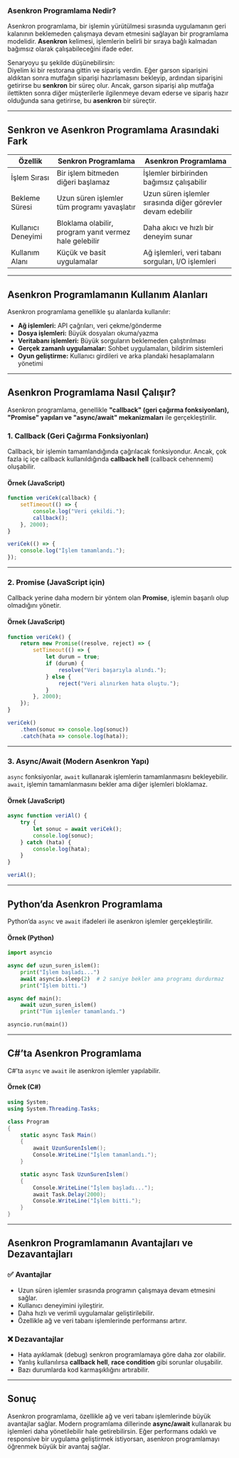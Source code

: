 ### **Asenkron Programlama Nedir?**  

Asenkron programlama, bir işlemin yürütülmesi sırasında uygulamanın geri kalanının beklemeden çalışmaya devam etmesini sağlayan bir programlama modelidir. **Asenkron** kelimesi, işlemlerin belirli bir sıraya bağlı kalmadan bağımsız olarak çalışabileceğini ifade eder.

Senaryoyu şu şekilde düşünebilirsin:  
Diyelim ki bir restorana gittin ve sipariş verdin. Eğer garson siparişini aldıktan sonra mutfağın siparişi hazırlamasını bekleyip, ardından siparişini getirirse bu **senkron** bir süreç olur. Ancak, garson siparişi alıp mutfağa ilettikten sonra diğer müşterilerle ilgilenmeye devam ederse ve sipariş hazır olduğunda sana getirirse, bu **asenkron** bir süreçtir.  

---

## **Senkron ve Asenkron Programlama Arasındaki Fark**  

| Özellik | Senkron Programlama | Asenkron Programlama |
|---------|---------------------|---------------------|
| İşlem Sırası | Bir işlem bitmeden diğeri başlamaz | İşlemler birbirinden bağımsız çalışabilir |
| Bekleme Süresi | Uzun süren işlemler tüm programı yavaşlatır | Uzun süren işlemler sırasında diğer görevler devam edebilir |
| Kullanıcı Deneyimi | Bloklama olabilir, program yanıt vermez hale gelebilir | Daha akıcı ve hızlı bir deneyim sunar |
| Kullanım Alanı | Küçük ve basit uygulamalar | Ağ işlemleri, veri tabanı sorguları, I/O işlemleri |

---

## **Asenkron Programlamanın Kullanım Alanları**  
Asenkron programlama genellikle şu alanlarda kullanılır:

- **Ağ işlemleri:** API çağrıları, veri çekme/gönderme  
- **Dosya işlemleri:** Büyük dosyaları okuma/yazma  
- **Veritabanı işlemleri:** Büyük sorguların beklemeden çalıştırılması  
- **Gerçek zamanlı uygulamalar:** Sohbet uygulamaları, bildirim sistemleri  
- **Oyun geliştirme:** Kullanıcı girdileri ve arka plandaki hesaplamaların yönetimi  

---

## **Asenkron Programlama Nasıl Çalışır?**  
Asenkron programlama, genellikle **"callback" (geri çağırma fonksiyonları), "Promise" yapıları ve "async/await" mekanizmaları** ile gerçekleştirilir.

### **1. Callback (Geri Çağırma Fonksiyonları)**  
Callback, bir işlemin tamamlandığında çağrılacak fonksiyondur. Ancak, çok fazla iç içe callback kullanıldığında **callback hell** (callback cehennemi) oluşabilir.

#### **Örnek (JavaScript)**
```javascript
function veriCek(callback) {
    setTimeout(() => {
        console.log("Veri çekildi.");
        callback();
    }, 2000);
}

veriCek(() => {
    console.log("İşlem tamamlandı.");
});
```

---

### **2. Promise (JavaScript için)**  
Callback yerine daha modern bir yöntem olan **Promise**, işlemin başarılı olup olmadığını yönetir.

#### **Örnek (JavaScript)**
```javascript
function veriCek() {
    return new Promise((resolve, reject) => {
        setTimeout(() => {
            let durum = true;
            if (durum) {
                resolve("Veri başarıyla alındı.");
            } else {
                reject("Veri alınırken hata oluştu.");
            }
        }, 2000);
    });
}

veriCek()
    .then(sonuc => console.log(sonuc))
    .catch(hata => console.log(hata));
```

---

### **3. Async/Await (Modern Asenkron Yapı)**  
`async` fonksiyonlar, `await` kullanarak işlemlerin tamamlanmasını bekleyebilir. `await`, işlemin tamamlanmasını bekler ama diğer işlemleri bloklamaz.

#### **Örnek (JavaScript)**
```javascript
async function veriAl() {
    try {
        let sonuc = await veriCek();
        console.log(sonuc);
    } catch (hata) {
        console.log(hata);
    }
}

veriAl();
```

---

## **Python’da Asenkron Programlama**  
Python’da `async` ve `await` ifadeleri ile asenkron işlemler gerçekleştirilir.

#### **Örnek (Python)**
```python
import asyncio

async def uzun_suren_islem():
    print("İşlem başladı...")
    await asyncio.sleep(2)  # 2 saniye bekler ama programı durdurmaz
    print("İşlem bitti.")

async def main():
    await uzun_suren_islem()
    print("Tüm işlemler tamamlandı.")

asyncio.run(main())
```

---

## **C#’ta Asenkron Programlama**  
C#’ta `async` ve `await` ile asenkron işlemler yapılabilir.

#### **Örnek (C#)**
```csharp
using System;
using System.Threading.Tasks;

class Program
{
    static async Task Main()
    {
        await UzunSurenIslem();
        Console.WriteLine("İşlem tamamlandı.");
    }

    static async Task UzunSurenIslem()
    {
        Console.WriteLine("İşlem başladı...");
        await Task.Delay(2000);
        Console.WriteLine("İşlem bitti.");
    }
}
```

---

## **Asenkron Programlamanın Avantajları ve Dezavantajları**  
### ✅ **Avantajlar**  
- Uzun süren işlemler sırasında programın çalışmaya devam etmesini sağlar.  
- Kullanıcı deneyimini iyileştirir.  
- Daha hızlı ve verimli uygulamalar geliştirilebilir.  
- Özellikle ağ ve veri tabanı işlemlerinde performansı artırır.  

### ❌ **Dezavantajlar**  
- Hata ayıklamak (debug) senkron programlamaya göre daha zor olabilir.  
- Yanlış kullanılırsa **callback hell**, **race condition** gibi sorunlar oluşabilir.  
- Bazı durumlarda kod karmaşıklığını artırabilir.  

---

## **Sonuç**  
Asenkron programlama, özellikle ağ ve veri tabanı işlemlerinde büyük avantajlar sağlar. Modern programlama dillerinde **async/await** kullanarak bu işlemleri daha yönetilebilir hale getirebilirsin. Eğer performans odaklı ve responsive bir uygulama geliştirmek istiyorsan, asenkron programlamayı öğrenmek büyük bir avantaj sağlar.
